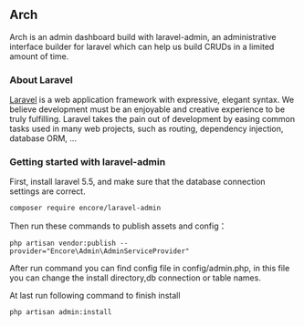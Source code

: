 ## Arch
Arch is an admin dashboard build with laravel-admin, an administrative interface builder for laravel which can help us build CRUDs in a limited amount of time.

### About Laravel

[Laravel](https://laravel.com/) is a web application framework with expressive, elegant syntax. We believe development must be an enjoyable and creative experience to be truly fulfilling. Laravel takes the pain out of development by easing common tasks used in many web projects, such as routing, dependency injection, database ORM, ...

### Getting started with laravel-admin

First, install laravel 5.5, and make sure that the database connection settings are correct.
```shell
composer require encore/laravel-admin
```

Then run these commands to publish assets and config：
```shell
php artisan vendor:publish --provider="Encore\Admin\AdminServiceProvider"
```

After run command you can find config file in config/admin.php, in this file you can change the install directory,db connection or table names.

At last run following command to finish install
```shell
php artisan admin:install
```
